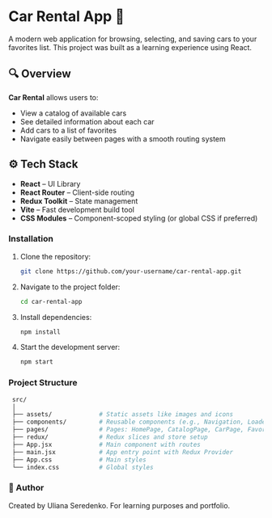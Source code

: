 # Car Rental App 🚗

A modern web application for browsing, selecting, and saving cars to your favorites list. This project was built as a learning experience using React.

## 🔍 Overview

**Car Rental** allows users to:
- View a catalog of available cars
- See detailed information about each car
- Add cars to a list of favorites
- Navigate easily between pages with a smooth routing system

## ⚙️ Tech Stack

- **React** – UI Library
- **React Router** – Client-side routing
- **Redux Toolkit** – State management
- **Vite** – Fast development build tool
- **CSS Modules** – Component-scoped styling (or global CSS if preferred)

### Installation

1. Clone the repository:
   ```bash
   git clone https://github.com/your-username/car-rental-app.git
2. Navigate to the project folder:
   ```bash
   cd car-rental-app
3. Install dependencies:
   ```bash
   npm install
4. Start the development server:
   ```bash
   npm start

### Project Structure
  ```bash
   src/
   │
   ├── assets/             # Static assets like images and icons
   ├── components/         # Reusable components (e.g., Navigation, Loader)
   ├── pages/              # Pages: HomePage, CatalogPage, CarPage, Favorites
   ├── redux/              # Redux slices and store setup
   ├── App.jsx             # Main component with routes
   ├── main.jsx            # App entry point with Redux Provider
   ├── App.css             # Main styles
   └── index.css           # Global styles
```

### 👤 Author
Created by Uliana Seredenko.
For learning purposes and portfolio.
